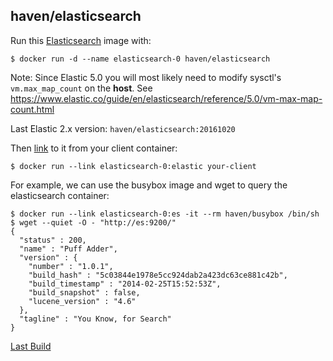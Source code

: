 ## haven/elasticsearch

Run this [Elasticsearch][] image with:

    $ docker run -d --name elasticsearch-0 haven/elasticsearch

Note: Since Elastic 5.0 you will most likely need to modify sysctl's
`vm.max_map_count` on the **host**.
See https://www.elastic.co/guide/en/elasticsearch/reference/5.0/vm-max-map-count.html

Last Elastic 2.x version: `haven/elasticsearch:20161020`

Then [link][linking] to it from your client container:

    $ docker run --link elasticsearch-0:elastic your-client

For example, we can use the busybox image and wget to query the elasticsearch container:

    $ docker run --link elasticsearch-0:es -it --rm haven/busybox /bin/sh
    $ wget --quiet -O - "http://es:9200/"
    {
      "status" : 200,
      "name" : "Puff Adder",
      "version" : {
        "number" : "1.0.1",
        "build_hash" : "5c03844e1978e5cc924dab2a423dc63ce881c42b",
        "build_timestamp" : "2014-02-25T15:52:53Z",
        "build_snapshot" : false,
        "lucene_version" : "4.6"
      },
      "tagline" : "You Know, for Search"
    }

[Last Build][packages]

[Elasticsearch]: http://www.elasticsearch.org/
[linking]: http://docs.docker.io/en/latest/use/port_redirection/#linking-a-container
[packages]: PACKAGES.md
